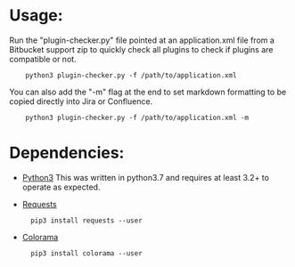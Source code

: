 # Usage:
Run the "plugin-checker.py" file pointed at an application.xml file from a Bitbucket support zip to quickly check all plugins to check if plugins are compatible or not.

        python3 plugin-checker.py -f /path/to/application.xml

You can also add the "-m" flag at the end to set markdown formatting to be copied directly into Jira or Confluence.

        python3 plugin-checker.py -f /path/to/application.xml -m

# Dependencies:
* [Python3](https://www.python.org/downloads/) This was written in python3.7 and requires at least 3.2+ to operate as expected.
* [Requests](http://docs.python-requests.org/en/master/)

        pip3 install requests --user

* [Colorama](https://pypi.org/project/colorama/)

        pip3 install colorama --user
